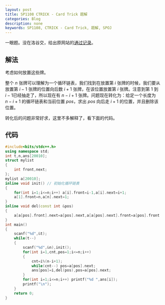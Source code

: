 ```yaml
---
layout: post
title: SP1108 CTRICK - Card Trick 题解
categories: Blog
description: none
keywords: SP1108, CTRICK - Card Trick, 题解, SPOJ
---
```


一眼题。没在洛谷交，给出原网站的[通过记录](https://www.spoj.com/status/CTRICK,scp020/)。

## 解法

考虑如何放置这些牌。

整个 $n$ 张牌可以理解为一个循环链表，我们找到在放置第 $i$ 张牌的时候，我们要从放置第 $i-1$ 张牌的位置向后数 $i + 1$ 张牌，在该位置放置第 $i$ 张牌。注意到第 $1$ 到 $i-1$已经抽走了，所以现在有 $n-i+1$ 张牌。问题现在转化为：给定一个长度为 $n-i+1$ 的循环链表和当前位置 $pos$，求出 $pos$ 向后走 $i+1$ 的位置，并且删除该位置。

转化后的问题非常好求，这里不多解释了，看下面的代码。

## 代码

```cpp
#include<bits/stdc++.h>
using namespace std;
int t,n,ans[20010];
struct mylist
{
    int front,next;
};
mylist a[20010];
inline void init() // 初始化循环链表
{
    for(int i=1;i<=n;i++) a[i].front=i-1,a[i].next=i+1;
    a[1].front=n,a[n].next=1;
}
inline void del(const int &pos)
{
    a[a[pos].front].next=a[pos].next,a[a[pos].next].front=a[pos].front;
}
int main()
{
    scanf("%d",&t);
    while(t--)
    {
        scanf("%d",&n),init();
        for(int i=1,cnt,pos=1;i<=n;i++)
        {
            cnt=i%(n-i+1);
            while(cnt--) pos=a[pos].next;
            ans[pos]=i,del(pos),pos=a[pos].next;
        }
        for(int i=1;i<=n;i++) printf("%d ",ans[i]);
        printf("\n");
    }
    return 0;
}
```

